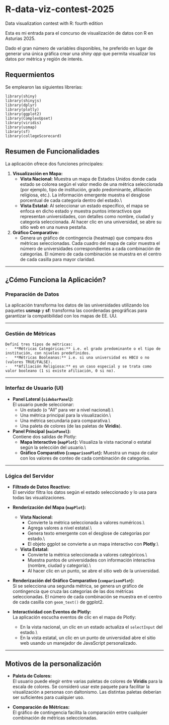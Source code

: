 # R-data-viz-contest-2025

Data visualization contest with R: fourth edition

Esta es mi entrada para el concurso de visualización de datos con R en Asturias 2025.

Dado el gran número de variables disponibles, he preferido en lugar de generar una única gráfica crear una *shiny app* que permita visualizar los datos por métrica y región de interés.

## Requermientos

Se emplearon las siguientes librerías:

```         
library(shiny)
library(shinyjs)
library(dplyr)
library(plotly)
library(ggplot2)
library(ComplexUpset)
library(viridis)
library(usmap)
library(sf)
library(collegeScorecard)
```

## **Resumen de Funcionalidades**

La aplicación ofrece dos funciones principales:

1.  **Visualización en Mapa:**
    -   **Vista Nacional:** Muestra un mapa de Estados Unidos donde cada estado se colorea según el valor medio de una métrica seleccionada (por ejemplo, tipo de institución, grado predominante, afiliación religiosa, etc.). La información emergente muestra el desglose porcentual de cada categoría dentro del estado.\
    -   **Vista Estatal:** Al seleccionar un estado específico, el mapa se enfoca en dicho estado y muestra puntos interactivos que representan universidades, con detalles como nombre, ciudad y categoría seleccionada. Al hacer clic en una universidad, se abre su sitio web en una nueva pestaña.
2.  **Gráfico Comparativo:**
    -   Genera un gráfico de contingencia (heatmap) que compara dos métricas seleccionadas. Cada cuadro del mapa de calor muestra el número de universidades correspondientes a cada combinación de categorías. El número de cada combinación se muestra en el centro de cada casilla para mayor claridad.

------------------------------------------------------------------------

## **¿Cómo Funciona la Aplicación?**

### **Preparación de Datos**

La aplicación transforma los datos de las universidades utilizando los paquetes **usmap** y **sf**: transforma las coordenadas geográficas para garantizar la compatibilidad con los mapas de EE. UU.

------------------------------------------------------------------------

### **Gestión de Métricas**

    Definí tres tipos de métricas:
    -   **Métricas Categóricas:** i.e. el grado predominante o el tipo de institución, con niveles predefinidos.
    -   **Métricas Booleanas:** i.e. si una universidad es HBCU o no (valores TRUE/FALSE).
    -   **Afiliación Religiosa:** es un caso especial y se trata como valor booleano (1 si existe afiliación, 0 si no).

------------------------------------------------------------------------

### **Interfaz de Usuario (UI)**

-   **Panel Lateral (`sidebarPanel`):**\
    El usuario puede seleccionar:
    -   Un estado (o "All" para ver a nivel nacional).\
    -   Una métrica principal para la visualización.\
    -   Una métrica secundaria para comparativa.\
    -   Una paleta de colores (de las paletas de **Viridis**).
-   **Panel Principal (`mainPanel`):**\
    Contiene dos salidas de Plotly:
    -   **Mapa Interactivo (`mapPlot`):** Visualiza la vista nacional o estatal según la selección del usuario.\
    -   **Gráfico Comparativo (`comparisonPlot`):** Muestra un mapa de calor con los valores de conteo de cada combinación de categorías.

------------------------------------------------------------------------

### **Lógica del Servidor**

-   **Filtrado de Datos Reactivo:**\
    El servidor filtra los datos según el estado seleccionado y lo usa para todas las visualizaciones.

-   **Renderización del Mapa (`mapPlot`):**

    -   **Vista Nacional:**
        -   Convierte la métrica seleccionada a valores numéricos.\
        -   Agrega valores a nivel estatal.\
        -   Genera texto emergente con el desglose de categorías por estado.\
        -   El objeto ggplot se convierte a un mapa interactivo con **Plotly**.\
    -   **Vista Estatal:**
        -   Convierte la métrica seleccionada a valores categóricos.\
        -   Muestra puntos de universidades con información interactiva (nombre, ciudad y categoría).\
        -   Al hacer clic en un punto, se abre el sitio web de la universidad.

-   **Renderización del Gráfico Comparativo (`comparisonPlot`):**\
    Si se selecciona una segunda métrica, se genera un gráfico de contingencia que cruza las categorías de las dos métricas seleccionadas. El número de cada combinación se muestra en el centro de cada casilla con `geom_text()` de ggplot2.

-   **Interactividad con Eventos de Plotly:**\
    La aplicación escucha eventos de clic en el mapa de Plotly:

    -   En la vista nacional, un clic en un estado actualiza el `selectInput` del estado.\
    -   En la vista estatal, un clic en un punto de universidad abre el sitio web usando un manejador de JavaScript personalizado.

------------------------------------------------------------------------

## **Motivos de la personalización**

-   **Paleta de Colores:**\
    El usuario puede elegir entre varias paletas de colores de **Viridis** para la escala de colores. Se consideró usar este paquete para facilitar la visualización a personas con daltonismo. Las distintas paletas deberían ser suficientes para cualquier uso.

-   **Comparación de Métricas:**\
    El gráfico de contingencia facilita la comparación entre cualquier combinación de métricas seleccionadas.
